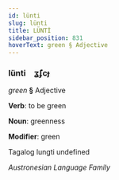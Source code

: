 ```yaml
---
id: lünti
slug: lünti
title: LÜNTİ
sidebar_position: 831
hoverText: green § Adjective
---
```


### lünti&emsp;<span kind="abugida">ʓ̃ʄcɟ</span>

*green* **§** Adjective

**Verb**: to be green

**Noun**: greenness

**Modifier**: green

Tagalog lungti undefined

*Austronesian Language Family*